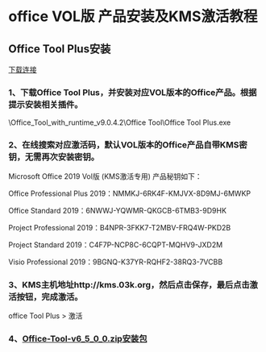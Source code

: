 # office VOL版 产品安装及KMS激活教程

## Office Tool Plus安装
[下载连接](https://otp.landian.vip/zh-cn/download.html)

### 1、下载Office Tool Plus，并安装对应VOL版本的Office产品。根据提示安装相关插件。
\Office_Tool_with_runtime_v9.0.4.2\Office Tool\Office Tool Plus.exe

### 2、在线搜索对应激活码，默认VOL版本的Office产品自带KMS密钥，无需再次安装密钥。

Microsoft Office 2019 Vol版 (KMS激活专用) 产品秘钥如下：

Office Professional Plus 2019：NMMKJ-6RK4F-KMJVX-8D9MJ-6MWKP

Office Standard 2019：6NWWJ-YQWMR-QKGCB-6TMB3-9D9HK

Project Professional 2019：B4NPR-3FKK7-T2MBV-FRQ4W-PKD2B

Project Standard 2019：C4F7P-NCP8C-6CQPT-MQHV9-JXD2M

Visio Professional 2019：9BGNQ-K37YR-RQHF2-38RQ3-7VCBB

### 3、KMS主机地址http://kms.03k.org，然后点击保存，最后点击激活按钮，完成激活。
office Tool Plus > 激活


### 4、[Office-Tool-v6_5_0_0.zip安装包](./Office-Tool-v6_5_0_0.zip)